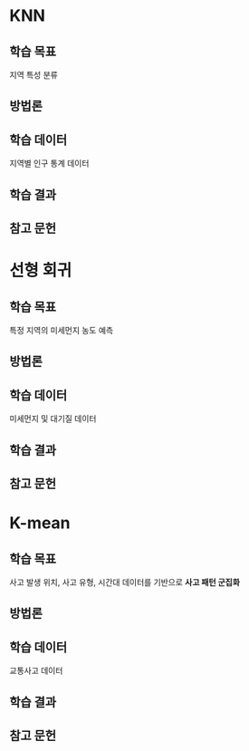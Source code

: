 # KNN

## 학습 목표 
지역 특성 분류 
## 방법론

## 학습 데이터 
지역별 인구 통계 데이터 
## 학습 결과 

## 참고 문헌

# 선형 회귀 

## 학습 목표 
특정 지역의 미세먼지 농도 예측
## 방법론

## 학습 데이터 
미세먼지 및 대기질 데이터
## 학습 결과 

## 참고 문헌

# K-mean 

## 학습 목표 
사고 발생 위치, 사고 유형, 시간대 데이터를 기반으로 **사고 패턴 군집화**
## 방법론

## 학습 데이터 
교통사고 데이터 
## 학습 결과 

## 참고 문헌
